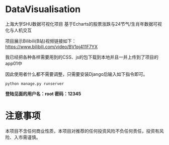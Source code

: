 # DataVisualisation
上海大学SHU数据可视化项目 基于Echarts的股票涨跌与24节气/生肖年数据可视化与人机交互

项目展示Bilibili(B站)视频链接如下： https://www.bilibili.com/video/BV1pj411F7YX

我已经把各种各样需要用到的CSS、js的包下载到本地并且一并上传到了项目的app01中

因此使用者什么都不需要调整，只需要安装Django后输入如下指令即可。
```
python manage.py runserver
```
**登陆见面的用户名：root 密码：12345**

# 注意事项
本项目不含任何商业性质，本项目对推荐的任何投资风险不负任何责任，投资有风险、入市需谨慎。
